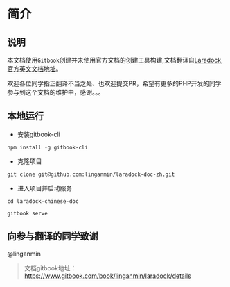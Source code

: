 # 简介

## 说明

本文档使用`Gitbook`创建并未使用官方文档的创建工具构建,文档翻译自[Laradock](https://github.com/laradock/laradock),[官方英文文档地址](http://laradock.io/)。

欢迎各位同学指正翻译不当之处、也欢迎提交PR，希望有更多的PHP开发的同学参与到这个文档的维护中，感谢。。。

## 本地运行

- 安装gitbook-cli

```shell
npm install -g gitbook-cli
```

- 克隆项目

```shell
git clone git@github.com:linganmin/laradock-doc-zh.git
```

- 进入项目并启动服务

```
cd laradock-chinese-doc

gitbook serve
```

## 向参与翻译的同学致谢

@linganmin



> 文档gitbook地址：https://www.gitbook.com/book/linganmin/laradock/details